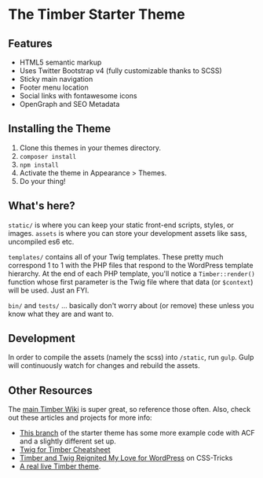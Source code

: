 
# The Timber Starter Theme

## Features

- HTML5 semantic markup
- Uses Twitter Bootstrap v4 (fully customizable thanks to SCSS)
- Sticky main navigation
- Footer menu location
- Social links with fontawesome icons
- OpenGraph and SEO Metadata

## Installing the Theme

1. Clone this themes in your themes directory.
2. `composer install`
3. `npm install`
4. Activate the theme in Appearance >  Themes.
5. Do your thing!

## What's here?

`static/` is where you can keep your static front-end scripts, styles, or images.
`assets` is where you can store your development assets like sass, uncompiled es6 etc.

`templates/` contains all of your Twig templates. These pretty much correspond 1 to 1 with the PHP files that respond to the WordPress template hierarchy. At the end of each PHP template, you'll notice a `Timber::render()` function whose first parameter is the Twig file where that data (or `$context`) will be used. Just an FYI.

`bin/` and `tests/` ... basically don't worry about (or remove) these unless you know what they are and want to.

## Development

In order to compile the assets (namely the scss) into `/static`, run `gulp`. Gulp will continuously watch for changes and rebuild the assets.

## Other Resources

The [main Timber Wiki](https://github.com/jarednova/timber/wiki) is super great, so reference those often. Also, check out these articles and projects for more info:

* [This branch](https://github.com/laras126/timber-starter-theme/tree/tackle-box) of the starter theme has some more example code with ACF and a slightly different set up.
* [Twig for Timber Cheatsheet](http://notlaura.com/the-twig-for-timber-cheatsheet/)
* [Timber and Twig Reignited My Love for WordPress](https://css-tricks.com/timber-and-twig-reignited-my-love-for-wordpress/) on CSS-Tricks
* [A real live Timber theme](https://github.com/laras126/yuling-theme).
